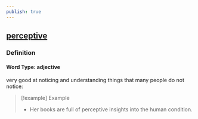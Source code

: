 ```yaml
---
publish: true
---
```


## [perceptive](https://dictionary.cambridge.org/dictionary/english/perceptive)

### Definition
#### Word Type: adjective
very good at noticing and understanding things that many people do not notice:

>[!example] Example
> - Her books are full of perceptive insights into the human condition.

